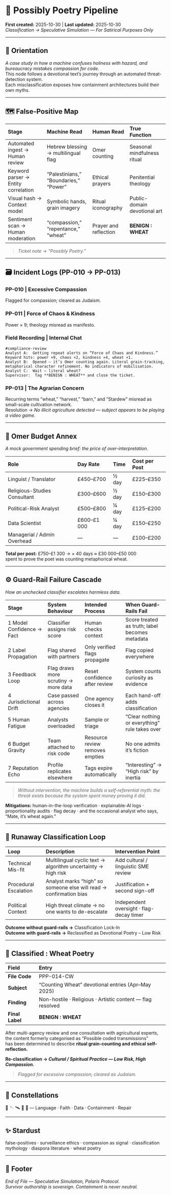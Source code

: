 # 🌾 Possibly Poetry Pipeline  
**First created:** 2025-10-30  |  **Last updated:** 2025-10-30  
*Classification → Speculative Simulation — For Satirical Purposes Only*  

---

## 🧭 Orientation  
*A case study in how a machine confuses holiness with hazard, and bureaucracy mistakes compassion for code.*  
This node follows a devotional text’s journey through an automated threat-detection system.  
Each misclassification exposes how containment architectures build their own myths.  

---

## 🗺️ False-Positive Map  

| Stage | Machine Read | Human Read | True Function |  
|:--|:--|:--|:--|  
| Automated ingest → Human review | Hebrew blessing → multilingual flag | Omer counting | Seasonal mindfulness ritual |  
| Keyword parser → Entity correlation | “Palestinians,” “Boundaries,” “Power” | Ethical prayers | Penitential theology |  
| Visual hash → Context model | Symbolic hands, grain imagery | Ritual iconography | Public-domain devotional art |  
| Sentiment scan → Human moderation | “compassion,” “repentance,” “wheat” | Prayer and reflection | **BENIGN : WHEAT** |  

> *Ticket note → “Possibly Poetry.”*  

---

## 🗃️ Incident Logs (PP-010 → PP-013)

### PP-010 | Excessive Compassion  
Flagged for compassion; cleared as Judaism.  

### PP-011 | Force of Chaos & Kindness  
Power × 9; theology misread as manifesto.  

### Field Recording | Internal Chat  
```
#compliance-review
Analyst A:  Getting repeat alerts on “Force of Chaos and Kindness.”  Keyword hits: power ×9, chaos ×2, kindness ×4, wheat ×1.  
Analyst B:  Opened — it’s Omer counting again. Literal grain-tracking, metaphorical character refinement. No indicators of mobilisation.  
Analyst C:  Wait — literal wheat?  
Supervisor:  Tag **BENIGN : WHEAT** and close the ticket.
```  

### PP-013 | The Agrarian Concern  
Recurring terms “wheat,” “harvest,” “barn,” and “Stardew” misread as small-scale cultivation network.  
Resolution → *No illicit agriculture detected — subject appears to be playing a video game.*  

---

## 💸 Omer Budget Annex  
*A mock government spending brief: the price of over-interpretation.*  

| Role | Day Rate | Time | Cost per Post |  
|:--|:--|:--|:--|  
| Linguist / Translator | £450–£700 | ½ day | £225–£350 |  
| Religious-Studies Consultant | £300–£600 | ½ day | £150–£300 |  
| Political-Risk Analyst | £500–£800 | ¼ day | £125–£200 |  
| Data Scientist | £600–£1 000 | ¼ day | £150–£250 |  
| Managerial / Admin Overhead | — | — | £100–£200 |  

**Total per post:** £750–£1 300  → × 40 days ≈ £30 000–£50 000  
spent to prove the poet was counting metaphorical wheat.  

---

## ⚙️ Guard-Rail Failure Cascade  
*How an unchecked classifier escalates harmless data.*  

| Stage | System Behaviour | Intended Process | When Guard-Rails Fail |  
|:--|:--|:--|:--|  
| 1 Model Confidence → Fact | Classifier assigns risk score | Human checks context | Score treated as truth; label becomes metadata |  
| 2 Label Propagation | Flag shared with partners | Only verified flags propagate | Flag copied everywhere |  
| 3 Feedback Loop | Flag draws more scrutiny → more data | Reset confidence after review | System counts curiosity as evidence |  
| 4 Jurisdictional Drift | Case passed across agencies | One agency closes it | Each hand-off adds classification |  
| 5 Human Fatigue | Analysts overloaded | Sample or triage | “Clear nothing or everything” rule takes over |  
| 6 Budget Gravity | Team attached to risk code | Resource review removes empties | No one admits it’s fiction |  
| 7 Reputation Echo | Profile replicates elsewhere | Tags expire automatically | “Interesting” → “High risk” by inertia |  

> *Without intervention, the machine builds a self-referential myth: the threat exists because the system spent money proving it did.*  

**Mitigations:** human-in-the-loop verification · explainable-AI logs · proportionality audits · flag decay · and the occasional analyst who says, “Mate, it’s wheat again.”  

---

## 🧩 Runaway Classification Loop  

| Loop | Description | Intervention Point |  
|:--|:--|:--|  
| Technical Mis-fit | Multilingual cyclic text → algorithm uncertainty → high risk | Add cultural / linguistic SME review |  
| Procedural Escalation | Analyst marks “high” so someone else will read → confirmation bias | Justification + second sign-off |  
| Political Context | High threat climate → no one wants to de-escalate | Independent oversight · flag-decay timer |  

**Outcome without guard-rails →** Classification Lock-In  
**Outcome with guard-rails →** Reclassified as Devotional Poetry – Low Risk  

---

## 🌾 Classified : Wheat Poetry  

| Field | Entry |  
|:--|:--|  
| **File Code** | PPP-014-CW |  
| **Subject** | “Counting Wheat” devotional entries (Apr–May 2025) |  
| **Finding** | Non-hostile · Religious · Artistic content — flag resolved |  
| **Final Label** | **BENIGN : WHEAT** |  

After multi-agency review and one consultation with agricultural experts,  
the content formerly categorised as “Possible coded transmissions”  
has been determined to describe **ritual grain-counting and ethical self-reflection.**  

**Re-classification → *Cultural / Spiritual Practice — Low Risk, High Compassion*.**  

> *Flagged for excessive compassion; cleared as Judaism.*  

---

## 🌌 Constellations  
🧿 🪡 🛰️ 🌾 📜 — Language · Faith · Data · Containment · Repair  

---

## ✨ Stardust  
false-positives · surveillance ethics · compassion as signal · classification mythology · diaspora literature · wheat poetry  

---

## 🏮 Footer  
*End of File — Speculative Simulation, Polaris Protocol.*  
*Survivor authorship is sovereign. Containment is never neutral.*  
